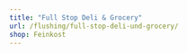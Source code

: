 ```yaml
---
title: "Full Stop Deli & Grocery"
url: /flushing/full-stop-deli-und-grocery/
shop: Feinkost
---
```

